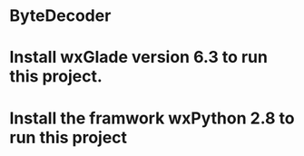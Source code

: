 # ByteDecoder
# Install wxGlade version 6.3 to run this project.
# Install the framwork wxPython 2.8 to run this project
